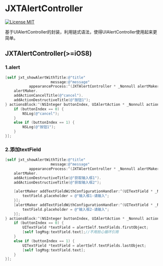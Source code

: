 # JXTAlertController
[![License MIT](https://img.shields.io/badge/license-MIT-green.svg?style=flat)](https://github.com/kukumaluCN/JXTAlertController/blob/master/LICENSE)

基于UIAlertController的封装，利用链式语法，使得UIAlertController使用起来更简单。

## JXTAlertController(>=iOS8)

### 1.alert
```objective-c
[self jxt_showAlertWithTitle:@"title"
                     message:@"message"
           appearanceProcess:^(JXTAlertController * _Nonnull alertMaker) {
    alertMaker.
    addActionCancelTitle(@"cancel").
    addActionDestructiveTitle(@"按钮1");
} actionsBlock:^(NSInteger buttonIndex, UIAlertAction * _Nonnull action, JXTAlertController * _Nonnull alertSelf) {
    if (buttonIndex == 0) {
        NSLog(@"cancel");
    }
    else if (buttonIndex == 1) {
        NSLog(@"按钮1");
    }
}];
```

### 2.添加textField
```objective-c
[self jxt_showAlertWithTitle:@"title"
                     message:@"message"
           appearanceProcess:^(JXTAlertController * _Nonnull alertMaker) {
    alertMaker.
    addActionDestructiveTitle(@"获取输入框1").
    addActionDestructiveTitle(@"获取输入框2");
    
    [alertMaker addTextFieldWithConfigurationHandler:^(UITextField * _Nonnull textField) {
        textField.placeholder = @"输入框1-请输入";
    }];
    [alertMaker addTextFieldWithConfigurationHandler:^(UITextField * _Nonnull textField) {
        textField.placeholder = @"输入框2-请输入";
    }];
} actionsBlock:^(NSInteger buttonIndex, UIAlertAction * _Nonnull action, JXTAlertController * _Nonnull alertSelf) {
    if (buttonIndex == 0) {
        UITextField *textField = alertSelf.textFields.firstObject;
        [self logMsg:textField.text];//不用担心循环引用
    }
    else if (buttonIndex == 1) {
        UITextField *textField = alertSelf.textFields.lastObject;
        [self logMsg:textField.text];
    }
}];
```
